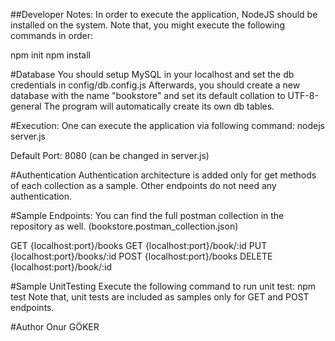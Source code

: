 ##Developer Notes:
In order to execute the application, NodeJS should be installed on the system.
Note that, you might execute the following commands in order:

npm init
npm install

#Database
You should setup MySQL in your localhost and set the db credentials in config/db.config.js
Afterwards, you should create a new database with the name "bookstore" and set its default collation to UTF-8-general
The program will automatically create its own db tables.

#Execution:
One can execute the application via following command:
nodejs server.js

Default Port: 8080 (can be changed in server.js)

#Authentication
Authentication architecture is added only for get methods of each collection as a sample.
Other endpoints do not need any authentication.

#Sample Endpoints:
You can find the full postman collection in the repository as well.
(bookstore.postman_collection.json)

GET {localhost:port}/books
GET {localhost:port}/book/:id
PUT {localhost:port}/books/:id
POST {localhost:port}/books
DELETE {localhost:port}/book/:id

#Sample UnitTesting
Execute the following command to run unit test: npm test
Note that, unit tests are included as samples only for GET and POST endpoints.

#Author
Onur GÖKER